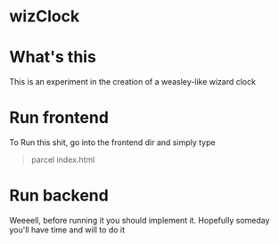 # wizClock

What's this
=================

This is an experiment in the creation of a weasley-like wizard clock


Run frontend
=================

To Run this shit, go into the frontend dir and simply type

> parcel index.html 




Run backend
=================

Weeeell, before running it you should implement it.
Hopefully someday you'll have time and will to do it
